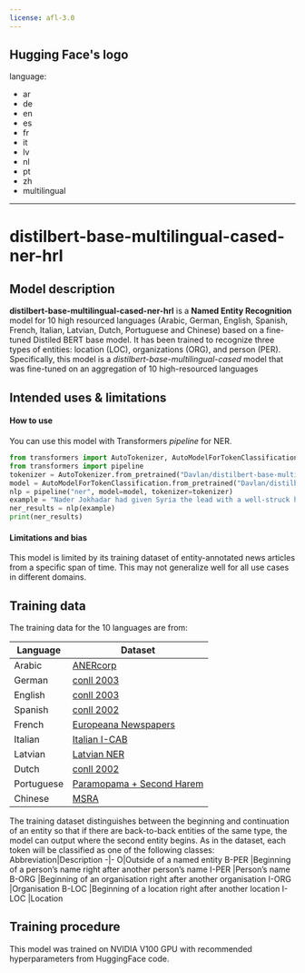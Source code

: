 ```yaml
---
license: afl-3.0
---
```

Hugging Face's logo
---
language: 
- ar
- de
- en
- es
- fr
- it
- lv
- nl
- pt
- zh
- multilingual

---
# distilbert-base-multilingual-cased-ner-hrl
## Model description
**distilbert-base-multilingual-cased-ner-hrl** is a **Named Entity Recognition** model for 10 high resourced languages (Arabic, German, English, Spanish, French, Italian, Latvian, Dutch, Portuguese and Chinese) based on a fine-tuned  Distiled BERT base model. It has been trained to recognize three types of entities: location (LOC), organizations (ORG), and person (PER). 
Specifically, this model is a *distilbert-base-multilingual-cased* model that was fine-tuned on an aggregation of 10 high-resourced languages
## Intended uses & limitations
#### How to use
You can use this model with Transformers *pipeline* for NER.
```python
from transformers import AutoTokenizer, AutoModelForTokenClassification
from transformers import pipeline
tokenizer = AutoTokenizer.from_pretrained("Davlan/distilbert-base-multilingual-cased-ner-hrl")
model = AutoModelForTokenClassification.from_pretrained("Davlan/distilbert-base-multilingual-cased-ner-hrl")
nlp = pipeline("ner", model=model, tokenizer=tokenizer)
example = "Nader Jokhadar had given Syria the lead with a well-struck header in the seventh minute."
ner_results = nlp(example)
print(ner_results)
```
#### Limitations and bias
This model is limited by its training dataset of entity-annotated news articles from a specific span of time. This may not generalize well for all use cases in different domains.  
## Training data
The training data for the 10 languages are from: 

Language|Dataset
-|-
Arabic | [ANERcorp](https://camel.abudhabi.nyu.edu/anercorp/)
German | [conll 2003](https://www.clips.uantwerpen.be/conll2003/ner/)
English | [conll 2003](https://www.clips.uantwerpen.be/conll2003/ner/)
Spanish | [conll 2002](https://www.clips.uantwerpen.be/conll2002/ner/)
French | [Europeana Newspapers](https://github.com/EuropeanaNewspapers/ner-corpora/tree/master/enp_FR.bnf.bio)
Italian | [Italian I-CAB](https://ontotext.fbk.eu/icab.html)
Latvian | [Latvian NER](https://github.com/LUMII-AILab/FullStack/tree/master/NamedEntities)
Dutch | [conll 2002](https://www.clips.uantwerpen.be/conll2002/ner/)
Portuguese |[Paramopama + Second Harem](https://github.com/davidsbatista/NER-datasets/tree/master/Portuguese)
Chinese | [MSRA](https://huggingface.co/datasets/msra_ner)

The training dataset distinguishes between the beginning and continuation of an entity so that if there are back-to-back entities of the same type, the model can output where the second entity begins. As in the dataset, each token will be classified as one of the following classes:
Abbreviation|Description
-|-
O|Outside of a named entity
B-PER |Beginning of a person’s name right after another person’s name
I-PER |Person’s name
B-ORG |Beginning of an organisation right after another organisation
I-ORG |Organisation
B-LOC |Beginning of a location right after another location
I-LOC |Location
## Training procedure
This model was trained on NVIDIA V100 GPU with recommended hyperparameters from HuggingFace code.